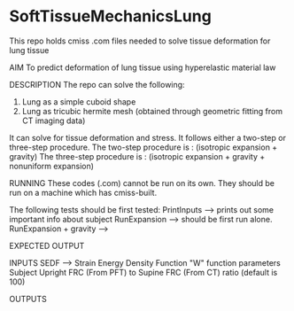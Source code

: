 # SoftTissueMechanicsLung
This repo holds cmiss .com files needed to solve tissue deformation for lung tissue

AIM
To predict deformation of lung tissue using hyperelastic material law

DESCRIPTION
The repo can solve the following:
1) Lung as a simple cuboid shape
2) Lung as tricubic hermite mesh (obtained through geometric fitting from CT imaging data)

It can solve for tissue deformation and stress. It follows either a two-step or three-step procedure.
The two-step procedure is : (isotropic expansion + gravity)
The three-step procedure is : (isotropic expansion + gravity + nonuniform expansion)

RUNNING
These codes (.com) cannot be run on its own. They should be run on a machine which has cmiss-built.

The following tests should be first tested:
PrintInputs --> prints out some important info about subject
RunExpansion --> should be first run alone.
RunExpansion + gravity --> 



EXPECTED OUTPUT


INPUTS
SEDF --> Strain Energy Density Function "W" function parameters 
Subject Upright FRC (From PFT) to Supine FRC (From CT) ratio (default is 100)


OUTPUTS

